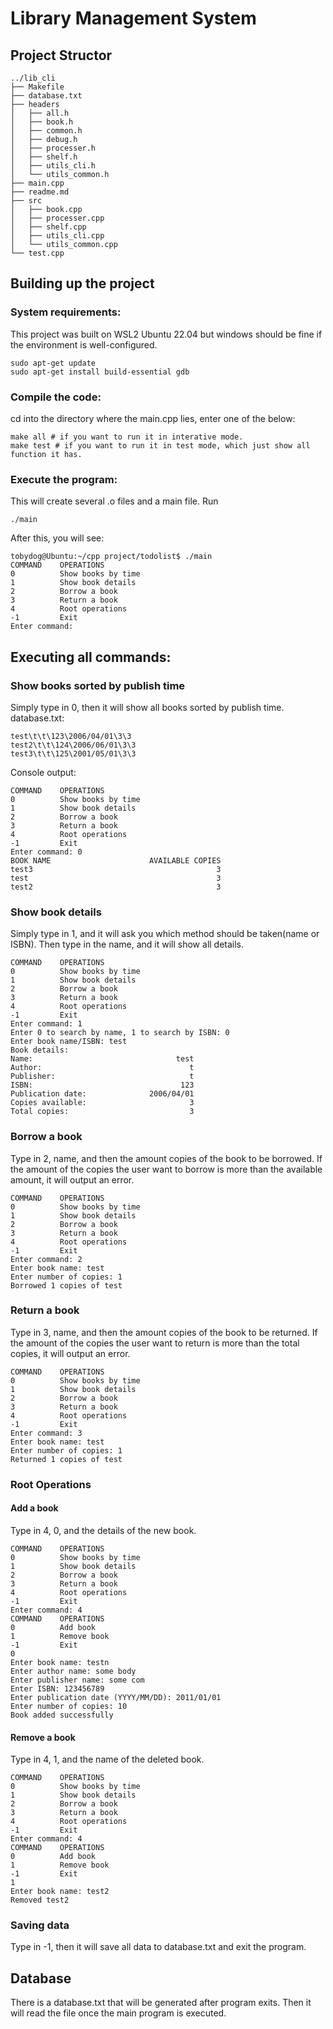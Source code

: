 # Library Management System

## Project Structor

```
../lib_cli
├── Makefile
├── database.txt
├── headers
│   ├── all.h
│   ├── book.h
│   ├── common.h
│   ├── debug.h
│   ├── processer.h
│   ├── shelf.h
│   ├── utils_cli.h
│   └── utils_common.h
├── main.cpp
├── readme.md
├── src
│   ├── book.cpp
│   ├── processer.cpp
│   ├── shelf.cpp
│   ├── utils_cli.cpp
│   └── utils_common.cpp
└── test.cpp
```

## Building up the project
### System requirements:
This project was built on WSL2 Ubuntu 22.04 but windows should be fine if the environment is well-configured.
```
sudo apt-get update
sudo apt-get install build-essential gdb
```

### Compile the code:

cd into the directory where the main.cpp lies, enter one of the below:

```shellscript
make all # if you want to run it in interative mode.
make test # if you want to run it in test mode, which just show all function it has.
```

### Execute the program:

This will create several .o files and a main file. Run

```shellscript
./main
```

After this, you will see:

```shellscript
tobydog@Ubuntu:~/cpp project/todolist$ ./main
COMMAND    OPERATIONS
0          Show books by time
1          Show book details
2          Borrow a book
3          Return a book
4          Root operations
-1         Exit
Enter command: 
```


## Executing all commands:
### Show books sorted by publish time
Simply type in 0, then it will show all books sorted by publish time.<br>
database.txt:
```
test\t\t\123\2006/04/01\3\3
test2\t\t\124\2006/06/01\3\3
test3\t\t\125\2001/05/01\3\3
```
Console output:
```
COMMAND    OPERATIONS
0          Show books by time
1          Show book details
2          Borrow a book
3          Return a book
4          Root operations
-1         Exit
Enter command: 0
BOOK NAME                      AVAILABLE COPIES
test3                                         3
test                                          3
test2                                         3
```

### Show book details
Simply type in 1, and it will ask you which method should be taken(name or ISBN). Then type in the name, and it will show all details.

```
COMMAND    OPERATIONS
0          Show books by time
1          Show book details
2          Borrow a book
3          Return a book
4          Root operations
-1         Exit
Enter command: 1
Enter 0 to search by name, 1 to search by ISBN: 0
Enter book name/ISBN: test
Book details:
Name:                                test
Author:                                 t
Publisher:                              t
ISBN:                                 123
Publication date:              2006/04/01
Copies available:                       3
Total copies:                           3
```

### Borrow a book
Type in 2, name, and then the amount copies of the book to be borrowed.
If the amount of the copies the user want to borrow is more than the available amount, it will output an error.
```
COMMAND    OPERATIONS
0          Show books by time
1          Show book details
2          Borrow a book
3          Return a book
4          Root operations
-1         Exit
Enter command: 2
Enter book name: test
Enter number of copies: 1
Borrowed 1 copies of test
```

### Return a book
Type in 3, name, and then the amount copies of the book to be returned.
If the amount of the copies the user want to return is more than the total copies, it will output an error.

```
COMMAND    OPERATIONS
0          Show books by time
1          Show book details
2          Borrow a book
3          Return a book
4          Root operations
-1         Exit
Enter command: 3
Enter book name: test
Enter number of copies: 1
Returned 1 copies of test
```

### Root Operations
#### Add a book
Type in 4, 0, and the details of the new book.
```
COMMAND    OPERATIONS
0          Show books by time
1          Show book details
2          Borrow a book
3          Return a book
4          Root operations
-1         Exit
Enter command: 4
COMMAND    OPERATIONS
0          Add book
1          Remove book
-1         Exit
0
Enter book name: testn
Enter author name: some body
Enter publisher name: some com
Enter ISBN: 123456789
Enter publication date (YYYY/MM/DD): 2011/01/01
Enter number of copies: 10
Book added successfully
```

#### Remove a book
Type in 4, 1, and the name of the deleted book.
```
COMMAND    OPERATIONS
0          Show books by time
1          Show book details
2          Borrow a book
3          Return a book
4          Root operations
-1         Exit
Enter command: 4
COMMAND    OPERATIONS
0          Add book
1          Remove book
-1         Exit
1
Enter book name: test2
Removed test2
```
### Saving data
Type in -1, then it will save all data to database.txt and exit the program.

## Database
There is a database.txt that will be generated after program exits. Then it will read the file once the main program is executed.